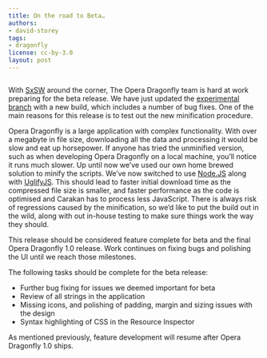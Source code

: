 ```yaml
---
title: On the road to Beta…
authors:
- david-storey
tags:
- dragonfly
license: cc-by-3.0
layout: post
---
```


<img src="{{ page.id }}/closer-to-beta.png" alt="" />

<p>With <a href="http://sxsw.com/interactive">SxSW</a> around the corner, The Opera Dragonfly team is hard at work preparing for the beta release. We have just updated the <a href="http://my.opera.com/dragonfly/blog/getting-opera-dragonfly-ready-for-opera-11/#enable">experimental branch</a> with a new build, which includes a number of bug fixes. One of the main reasons for this release is to test out the new minification procedure.</p>

<p>Opera Dragonfly is a large application with complex functionality. With over a megabyte in file size, downloading all the data and processing it would be slow and eat up horsepower. If anyone has tried the unminified version, such as when developing Opera Dragonfly on a local machine, you’ll notice it runs much slower. Up until now we’ve used our own home brewed solution to minify the scripts. We’ve now switched to use <a href="http://nodejs.org/">Node.JS</a> along with <a href="https://github.com/mishoo/UglifyJS/">UglifyJS</a>. This should lead to faster initial download time as the compressed file size is smaller, and faster performance as the code is optimised and Carakan has to process less JavaScript. There is always risk of regressions caused by the minification, so we’d like to put the build out in the wild, along with out in-house testing to make sure things work the way they should.</p>

<p>This release should be considered feature complete for beta and the final Opera Dragonfly 1.0 release. Work continues on fixing bugs and polishing the UI until we reach those milestones.</p>

<p>The following tasks should be complete for the beta release:</p>

<ul>
   <li>Further bug fixing for issues we deemed important for beta</li>
  <li>Review of all strings in the application</li>
   <li>Missing icons, and polishing of padding, margin and sizing issues with the design</li>
   <li>Syntax highlighting of CSS in the Resource Inspector</li>
</ul>

<p>As mentioned previously, feature development will resume after Opera Dragonfly 1.0 ships.</p>

